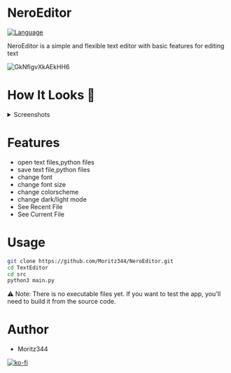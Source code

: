 # NeroEditor
[![Language](https://img.shields.io/badge/language-python-blue.svg?style=flat)](https://www.python.org) 

NeroEditor is a simple and flexible text editor with basic features for editing text


![GkNfigvXkAEkHH6](https://github.com/user-attachments/assets/5f7a76df-df6e-4c0a-a0e0-ba01e32ca6b8)


# How It Looks 👀
</details>
<details>
<summary>Screenshots</summary>
  


![start_screen](https://github.com/user-attachments/assets/8ee5ac0d-bbbd-4794-a47e-04d02bc31389)

![Screenshot_78](https://github.com/user-attachments/assets/5510c7cf-2f48-42f6-90c2-45f34a214b56)


</details>

# Features
- open text files,python files
- save text file,python files
- change font
- change font size
- change colorscheme
- change dark/light mode
- See Recent File
- See Current File


# Usage
```bash
git clone https://github.com/Moritz344/NeroEditor.git
cd TextEditor
cd src
python3 main.py

```

⚠ Note: There is no  executable files yet.
If you want to test the app, you'll need to build it from the source code.


# Author
- Moritz344
  
[![ko-fi](https://ko-fi.com/img/githubbutton_sm.svg)](https://ko-fi.com/W7W61324M0)

